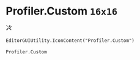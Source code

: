 # Profiler.Custom `16x16`
<img src="/img/Profiler.Custom.png" width=16 height=16>

``` CSharp
EditorGUIUtility.IconContent("Profiler.Custom")
```
```
Profiler.Custom
```
